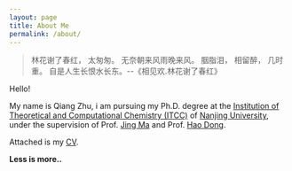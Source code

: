 ```yaml
---
layout: page
title: About Me
permalink: /about/
---
```


> 林花谢了春红，
> 太匆匆。
> 无奈朝来风雨晚来风。
> 胭脂泪，
> 相留醉，
> 几时重。
> 自是人生长恨水长东。--《相见欢.林花谢了春红》

Hello!

My name is Qiang Zhu, i am pursuing my Ph.D. degree at the [Institution of Theoretical and Computational Chemistry (ITCC)](http://itcc.nju.edu.cn/zh/) of [Nanjing University](https://www.nju.edu.cn/EN/), under the supervision of Prof. [Jing Ma](http://itcc.nju.edu.cn/majing/awards.html) and Prof. [Hao Dong](https://sites.google.com/site/donghaonj/).

Attached is my [CV](assets/CV_Qiang.pdf).

**Less is more..**


